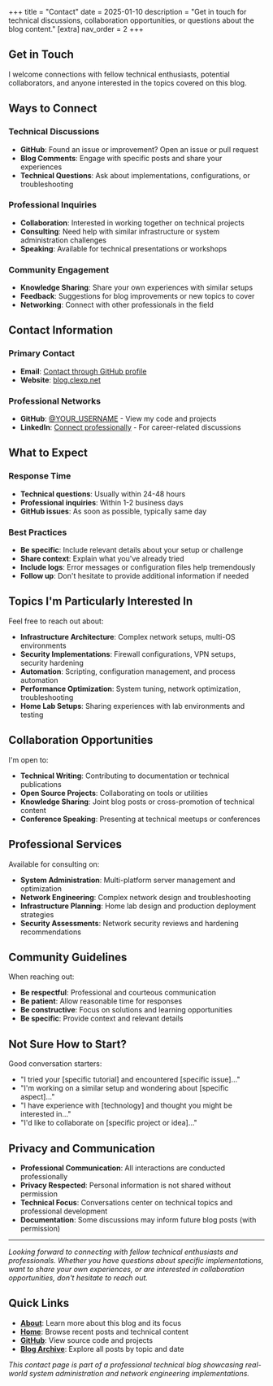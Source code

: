 +++
title = "Contact"
date = 2025-01-10
description = "Get in touch for technical discussions, collaboration opportunities, or questions about the blog content."
[extra]
nav_order = 2
+++

## Get in Touch

I welcome connections with fellow technical enthusiasts, potential collaborators, and anyone interested in the topics covered on this blog.

## Ways to Connect

### Technical Discussions

- **GitHub**: Found an issue or improvement? Open an issue or pull request
- **Blog Comments**: Engage with specific posts and share your experiences
- **Technical Questions**: Ask about implementations, configurations, or troubleshooting

### Professional Inquiries

- **Collaboration**: Interested in working together on technical projects
- **Consulting**: Need help with similar infrastructure or system administration challenges
- **Speaking**: Available for technical presentations or workshops

### Community Engagement

- **Knowledge Sharing**: Share your own experiences with similar setups
- **Feedback**: Suggestions for blog improvements or new topics to cover
- **Networking**: Connect with other professionals in the field

## Contact Information

### Primary Contact

- **Email**: [Contact through GitHub profile](https://github.com/YOUR_USERNAME)
- **Website**: [blog.clexp.net](https://blog.clexp.net)

### Professional Networks

- **GitHub**: [@YOUR_USERNAME](https://github.com/YOUR_USERNAME) - View my code and projects
- **LinkedIn**: [Connect professionally](https://linkedin.com/in/YOUR_PROFILE) - For career-related discussions

## What to Expect

### Response Time

- **Technical questions**: Usually within 24-48 hours
- **Professional inquiries**: Within 1-2 business days
- **GitHub issues**: As soon as possible, typically same day

### Best Practices

- **Be specific**: Include relevant details about your setup or challenge
- **Share context**: Explain what you've already tried
- **Include logs**: Error messages or configuration files help tremendously
- **Follow up**: Don't hesitate to provide additional information if needed

## Topics I'm Particularly Interested In

Feel free to reach out about:

- **Infrastructure Architecture**: Complex network setups, multi-OS environments
- **Security Implementations**: Firewall configurations, VPN setups, security hardening
- **Automation**: Scripting, configuration management, and process automation
- **Performance Optimization**: System tuning, network optimization, troubleshooting
- **Home Lab Setups**: Sharing experiences with lab environments and testing

## Collaboration Opportunities

I'm open to:

- **Technical Writing**: Contributing to documentation or technical publications
- **Open Source Projects**: Collaborating on tools or utilities
- **Knowledge Sharing**: Joint blog posts or cross-promotion of technical content
- **Conference Speaking**: Presenting at technical meetups or conferences

## Professional Services

Available for consulting on:

- **System Administration**: Multi-platform server management and optimization
- **Network Engineering**: Complex network design and troubleshooting
- **Infrastructure Planning**: Home lab design and production deployment strategies
- **Security Assessments**: Network security reviews and hardening recommendations

## Community Guidelines

When reaching out:

- **Be respectful**: Professional and courteous communication
- **Be patient**: Allow reasonable time for responses
- **Be constructive**: Focus on solutions and learning opportunities
- **Be specific**: Provide context and relevant details

## Not Sure How to Start?

Good conversation starters:

- "I tried your [specific tutorial] and encountered [specific issue]..."
- "I'm working on a similar setup and wondering about [specific aspect]..."
- "I have experience with [technology] and thought you might be interested in..."
- "I'd like to collaborate on [specific project or idea]..."

## Privacy and Communication

- **Professional Communication**: All interactions are conducted professionally
- **Privacy Respected**: Personal information is not shared without permission
- **Technical Focus**: Conversations center on technical topics and professional development
- **Documentation**: Some discussions may inform future blog posts (with permission)

---

_Looking forward to connecting with fellow technical enthusiasts and professionals. Whether you have questions about specific implementations, want to share your own experiences, or are interested in collaboration opportunities, don't hesitate to reach out._

## Quick Links

- **[About](/about)**: Learn more about this blog and its focus
- **[Home](/)**: Browse recent posts and technical content
- **[GitHub](https://github.com/YOUR_USERNAME)**: View source code and projects
- **[Blog Archive](/)**: Explore all posts by topic and date

_This contact page is part of a professional technical blog showcasing real-world system administration and network engineering implementations._
